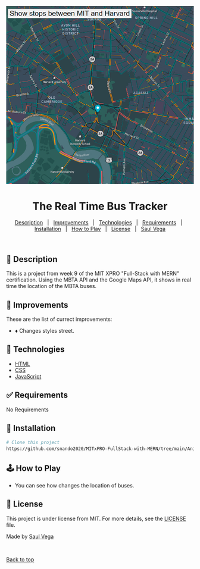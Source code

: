 <div align="center" id="top">
  <img src="tracker.jpg">   
</div>

# <h1 align="center">The Real Time Bus Tracker</h1>

<p align="center">
  <a href="#dart-description">Description</a> &#xa0; | &#xa0; 
  <a href="#memo-improvements">Improvements</a> &#xa0; | &#xa0;
  <a href="#art-technologies">Technologies</a> &#xa0; | &#xa0;
  <a href="#white_check_mark-requirements">Requirements</a> &#xa0; | &#xa0;
  <a href="#toolbox-installation">Installation</a> &#xa0; | &#xa0;
  <a href="#joystickhow-to-play">How to Play</a> &#xa0; | &#xa0;
  <a href="#briefcase-license">License</a> &#xa0; | &#xa0;
  <a href="https://github.com/snando2020" target="_blank">Saul Vega</a>
</p>

<br>


## :dart: Description ##

This is a project from week 9 of the MIT XPRO "Full-Stack with MERN" certification. Using the MBTA API and the Google Maps API, it shows in real time the location of the MBTA buses.

## :memo: Improvements ##

These are the list of currect improvements:

- :diamonds: Changes styles street.	

## :art: Technologies ##

- [HTML](https://www.w3schools.com/html/)
- [CSS](https://www.w3schools.com/css/)
- [JavaScript](https://www.w3schools.com/js/)

## :white_check_mark: Requirements ##

No Requirements

## :toolbox: Installation ##

```bash
# Clone this project
https://github.com/snando2020/MITxPRO-FullStack-with-MERN/tree/main/Animated-Map
```

## :joystick:	How to Play ##

- You can see how changes the location of buses.

## :briefcase:	 License ##

This project is under license from MIT. For more details, see the [LICENSE](LICENSE) file.


Made by <a href="https://github.com/snando2020" target="_blank">Saul Vega</a>

&#xa0;

<a href="#top">Back to top</a>
